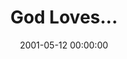 ---
layout: series
series: "God Loves..."
permalink: "/god-loves/"
title: God Loves...
date: 2001-05-12 00:00:00
endDate: 2001-06-16 00:00:00
description: "Let's look closer at those who play key roles in our lives and how God wants us to respond. "
src: "http://s3.amazonaws.com/crossroads-media/images/legacy/content/GenericCrnerSign.jpg"
---